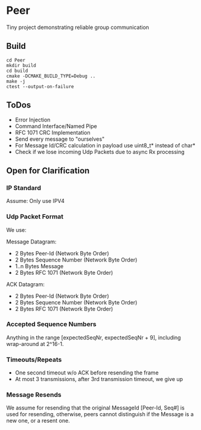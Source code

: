 # Peer
Tiny project demonstrating reliable group communication

## Build

```
cd Peer
mkdir build
cd build
cmake -DCMAKE_BUILD_TYPE=Debug ..
make -j
ctest --output-on-failure
```

## ToDos

* Error Injection
* Command Interface/Named Pipe
* RFC 1071 CRC Implementation
* Send every message to "ourselves"
* For Message Id/CRC calculation in payload use uint8_t* instead of char*
* Check if we lose incoming Udp Packets due to async Rx processing

## Open for Clarification

### IP Standard

Assume: Only use IPV4

### Udp Packet Format

We use: 

Message Datagram:
* 2 Bytes Peer-Id (Network Byte Order)
* 2 Bytes Sequence Number (Network Byte Order)
* 1..n Bytes Message
* 2 Bytes RFC 1071 (Network Byte Order)

ACK Datagram:
* 2 Bytes Peer-Id (Network Byte Order)
* 2 Bytes Sequence Number (Network Byte Order)
* 2 Bytes RFC 1071 (Network Byte Order)

### Accepted Sequence Numbers

Anything in the range [expectedSeqNr, expectedSeqNr + 9], including wrap-around at 2^16-1.

### Timeouts/Repeats

* One second timeout w/o ACK before resending the frame
* At most 3 transmissions, after 3rd transmission timeout, we give up

### Message Resends

We assume for resending that the original MessageId [Peer-Id, Seq#] is used for resending, otherwise, peers cannot distinguish if the Message is a new one, or a resent one.

